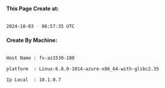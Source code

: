 
   
#### This Page Create at:

```bash

2024-10-03 - 06:57:35 UTC

```

#### Create By Machine:

```bash

Host Name : fv-az1530-180

platform  : Linux-6.8.0-1014-azure-x86_64-with-glibc2.35

Ip Local  : 10.1.0.7

```

